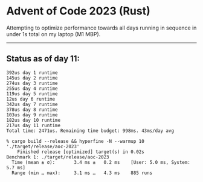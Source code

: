# Advent of Code 2023 (Rust)

Attempting to optimize performance towards all days running in sequence in under 1s total on my laptop (M1 MBP).

---

## Status as of day 11:

```
392us day 1 runtime
145us day 2 runtime
274us day 3 runtime
255us day 4 runtime
119us day 5 runtime
12us day 6 runtime
342us day 7 runtime
378us day 8 runtime
103us day 9 runtime
182us day 10 runtime
217us day 11 runtime
Total time: 2471us. Remaining time budget: 998ms. 43ms/day avg

% cargo build --release && hyperfine -N --warmup 10 './target/release/aoc-2023'
    Finished release [optimized] target(s) in 0.02s
Benchmark 1: ./target/release/aoc-2023
  Time (mean ± σ):       3.4 ms ±   0.2 ms    [User: 5.0 ms, System: 5.7 ms]
  Range (min … max):     3.1 ms …   4.3 ms    885 runs
```
